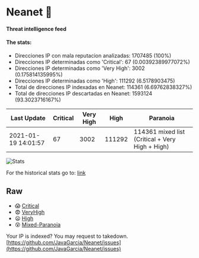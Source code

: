 # Neanet :hocho:
#### Threat intelligence feed
#### The stats:

- Direcciones IP con mala reputacion analizadas: 1707485 (100%)
- Direcciones IP determinadas como 'Critical':  67 (0.00392389977072%)
- Direcciones IP determinadas como 'Very High':  3002 (0.175814135995%)
- Direcciones IP determinadas como 'High':  111292 (6.5178903475)
- Total de direcciones IP indexadas en Neanet:  114361 (6.69762838327%)
- Total de direcciones IP descartadas en Neanet:  1593124 (93.3023716167%)

| Last Update | Critical | Very High | High | Paranoia |
| --- | --- | --- | --- | --- |
| 2021-01-19 14:01:57 | 67 | 3002 | 111292 | 114361 mixed list (Critical + Very High + High)|

![Stats](https://docs.google.com/spreadsheets/d/e/2PACX-1vSnaNMIXVabIpDJjufMlzH7poXnshF3mgd8Is1g9ytUEzVsP5my4Trn8f-xkoLLQ38xpL3HtmUexLo6/pubchart?oid=501124687&format=image)

For the historical stats go to: [link](/stats.csv)
## Raw
- :scream: [Critical](https://raw.githubusercontent.com/JavaGarcia/Neanet/master/blacklists/neanet_critical.txt)
- :fearful: [VeryHigh](https://raw.githubusercontent.com/JavaGarcia/Neanet/master/blacklists/neanet_veryHigh.txtt)
- :frowning: [High](https://raw.githubusercontent.com/JavaGarcia/Neanet/master/blacklists/neanet_high.txt)
- :dizzy_face: [Mixed-Paranoia](https://raw.githubusercontent.com/JavaGarcia/Neanet/master/blacklists/neanet_all.txt)


Your IP is indexed? You may request to takedown. [https://github.com/JavaGarcia/Neanet/issues](https://github.com/JavaGarcia/Neanet/issues)



























































































































































































































































































































































































































































































































































































































































































































































































































































































































































































































































































































































































































































































































































































































































































































































































































































































































































































































































































































































































































































































































































































































































































































































































































































































































































































































































































































































































































































































































































































































































































































































































































































































































































































































































































































































































































































































































































